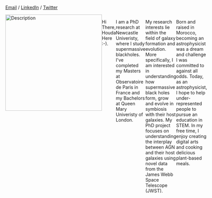 
[Email](mailto:houda.physics@gmail.com) / [LinkedIn](https://www.linkedin.com/in/houdahaidar/) / [Twitter](https://twitter.com/blackholephd)



<div style="display: flex;">
  <img src="path_to_your_image.jpg" alt="Description" width="300"/>
  <p>
     
   Hi There, Houda Here :-).

  I am a PhD research at Newcastle Univeristy, where I study supermassive blackholes. I've completed my Masters at Observatoire de Paris in France and my Bachelors at Queen Mary Univeristy of London. 
  
  My research interests lie within the field of galaxy formation and evolution. More specifically, I am interested in understanding how supermassive black holes form, grow and evolve in symbiosis with    their host galaxies. My PhD project   focuses on understanding the interplay between AGN and their host galaxies using novel data from the James Webb Space Telescope (JWST).
  
  Born and raised in Morocco, becoming an astrophysicist was a dream and challenge I was committed to against all odds. Today, as an astrophysicist, I hope to help under-represented people to pursue     an education in STEM. In my free time, I enjoy creating digital arts and cooking delicious plant-based meals.







